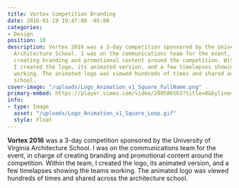 ```yaml
---
title: Vortex Competition Branding
date: 2016-01-19 19:47:00 -05:00
categories:
- Design
position: 10
description: Vortex 2016 was a 3-day competition sponsored by the University of Virginia
  Architecture School. I was on the communications team for the event, in charge of
  creating branding and promotional content around the competition. Within the team,
  I created the logo, its animated version, and a few timelapses showing the teams
  working. The animated logo was viewed hundreds of times and shared across the architecture
  school.
cover-image: "/uploads/Logo_Animation_v1_Square_FullName.png"
primary-embed: https://player.vimeo.com/video/200586563?title=0&byline=0&portrait=0
info:
- type: Image
  asset: "/uploads/Logo_Animation_v1_Square_Loop.gif"
  style: Float
---
```


**Vortex 2016** was a 3-day competition sponsored by the University of Virginia Architecture School. I was on the communications team for the event, in charge of creating branding and promotional content around the competition. Within the team, I created the logo, its animated version, and a few timelapses showing the teams working. The animated logo was viewed hundreds of times and shared across the architecture school.